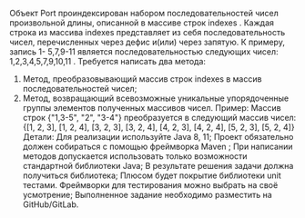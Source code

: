 Объект Port проиндексирован набором последовательностей чисел
произвольной длины, описанной в массиве строк indexes .
Каждая строка из массива indexes представляет из себя последовательность
чисел, перечисленных через дефис и(или) через запятую. К примеру, запись 1-
5,7,9-11 является последовательностью следующих чисел: 1,2,3,4,5,7,9,10,11 .
Требуется написать два метода:
1. Метод, преобразовывающий массив строк indexes в массив
   последовательностей чисел;
2. Метод, возвращающий всевозможные уникальные упорядоченные группы
   элементов полученных массивов чисел.
   Пример:
   Массив строк {"1,3-5", "2", "3-4"} преобразуется в следующий массив чисел:
   {[1, 2, 3], [1, 2, 4], [3, 2, 3], [3, 2, 4], [4, 2, 3], [4, 2, 4], [5, 2, 3], [5, 2, 4]}
   Детали:
   Для реализации используйте Java 8, 11;
   Проект обязательно должен собираться с помощью фреймворка Maven ;
   При написании методов допускается использовать только возможности
   стандартной библиотеки Java;
   В результате решения задачи должна получиться библиотека;
   Плюсом будет покрытие библиотеки unit тестами. Фреймворки для
   тестирования можно выбрать на своё усмотрение;
   Выполненное задание необходимо разместить на GitHub/GitLab.